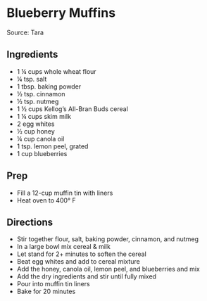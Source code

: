 # Blueberry Muffins

Source: Tara

## Ingredients

- 1 ¼ cups whole wheat flour
- ¼ tsp. salt
- 1 tbsp. baking powder
- ½ tsp. cinnamon
- ½ tsp. nutmeg
- 1 ½ cups Kellog’s All-Bran Buds cereal
- 1 ¼ cups skim milk
- 2 egg whites
- ½ cup honey
- ¼ cup canola oil
- 1 tsp. lemon peel, grated
- 1 cup blueberries

## Prep

- Fill a 12-cup muffin tin with liners
- Heat oven to 400° F

## Directions

- Stir together flour, salt, baking powder, cinnamon, and nutmeg
- In a large bowl mix cereal & milk
- Let stand for 2+ minutes to soften the cereal
- Beat egg whites and add to cereal mixture
- Add the honey, canola oil, lemon peel, and blueberries and mix
- Add the dry ingredients and stir until fully mixed
- Pour into muffin tin liners
- Bake for 20 minutes
